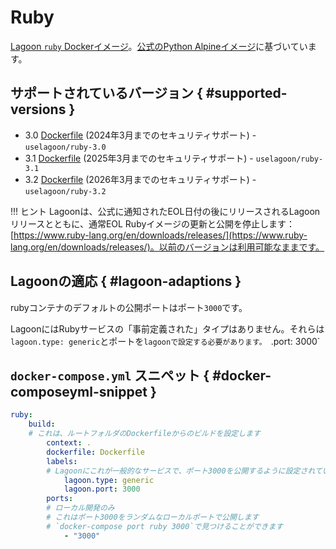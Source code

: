 # Ruby

[Lagoon `ruby` Dockerイメージ](https://github.com/uselagoon/lagoon-images/tree/main/images/ruby)。[公式のPython Alpineイメージ](https://hub.docker.com/_/ruby/)に基づいています。

## サポートされているバージョン { #supported-versions }

* 3.0 [Dockerfile](https://github.com/uselagoon/lagoon-images/blob/main/images/ruby/3.0.Dockerfile) (2024年3月までのセキュリティサポート) - `uselagoon/ruby-3.0`
* 3.1 [Dockerfile](https://github.com/uselagoon/lagoon-images/blob/main/images/ruby/3.1.Dockerfile) (2025年3月までのセキュリティサポート) - `uselagoon/ruby-3.1`
* 3.2 [Dockerfile](https://github.com/uselagoon/lagoon-images/blob/main/images/ruby/3.2.Dockerfile) (2026年3月までのセキュリティサポート) - `uselagoon/ruby-3.2`

!!! ヒント
    Lagoonは、公式に通知されたEOL日付の後にリリースされるLagoonリリースとともに、通常EOL Rubyイメージの更新と公開を停止します：[https://www.ruby-lang.org/en/downloads/releases/](https://www.ruby-lang.org/en/downloads/releases/)。以前のバージョンは利用可能なままです。

## Lagoonの適応 { #lagoon-adaptions }

rubyコンテナのデフォルトの公開ポートはポート`3000`です。

LagoonにはRubyサービスの「事前定義された」タイプはありません。それらは`lagoon.type: generic`とポートを`lagoonで設定する必要があります。 `.port: 3000`

## `docker-compose.yml` スニペット { #docker-composeyml-snippet }

```yaml title="docker-compose.yml"
ruby:
    build:
    # これは、ルートフォルダのDockerfileからのビルドを設定します
        context: .
        dockerfile: Dockerfile
        labels:
        # Lagoonにこれが一般的なサービスで、ポート3000を公開するように設定されていることを伝えます
            lagoon.type: generic
            lagoon.port: 3000
        ports:
        # ローカル開発のみ
        # これはポート3000をランダムなローカルポートで公開します
        # `docker-compose port ruby 3000`で見つけることができます
            - "3000"
```
